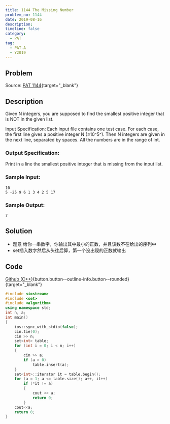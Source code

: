 ```yaml
---
title: 1144 The Missing Number
problem_no: 1144
date: 2019-08-16
description: 
timeline: false
category:
  - PAT
tag:
  - PAT-A
  - Y2019
---
```


<!--more-->

## Problem

Source: [PAT 1144](){target="_blank"}

## Description

Given N integers, you are supposed to find the smallest positive integer that is NOT in the given list.

Input Specification:
Each input file contains one test case. For each case, the first line gives a positive integer N (≤10^5^). Then N
integers are given in the next line, separated by spaces. All the numbers are in the range of int.

### Output Specification:

Print in a line the smallest positive integer that is missing from the input list.

### Sample Input:

```text
10
5 -25 9 6 1 3 4 2 5 17
```

### Sample Output:

```text
7
```

## Solution

- 题意 给你一串数字，你输出其中最小的正数，并且该数不在给出的序列中
- set插入数字然后从头往后算，第一个没出现的正数就输出

## Code

[Github (C++)](https://github.com/Alomerry/algorithm/blob/master/pat/a/){button.button--outline-info.button--rounded}{target="_blank"}


```cpp
#include <iostream>
#include <set>
#include <algorithm>
using namespace std;
int n, a;
int main()
{
    ios::sync_with_stdio(false);
    cin.tie(0);
    cin >> n;
    set<int> table;
    for (int i = 0; i < n; i++)
    {
        cin >> a;
        if (a > 0)
            table.insert(a);
    }
    set<int>::iterator it = table.begin();
    for (a = 1; a <= table.size(); a++, it++)
        if (*it != a)
        {
            cout << a;
            return 0;
        }
    cout<<a;
    return 0;
}
```
